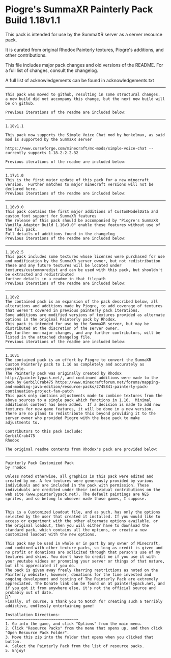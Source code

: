 # Piogre's SummaXR Painterly Pack Build 1.18v1.1

This pack is intended for use by the SummaXR server as a server resource pack.

It is curated from original Rhodox Painterly textures, Piogre's additions, and other contributions.

This file includes major pack changes and old versions of the README.  For a full list of changes, consult the changelog.

A full list of acknowledgements can be found in acknowledgements.txt

---

    This pack was moved to github, resulting in some structural changes.  a new build did not accompany this change, but the next new build will be on github.

    Previous iterations of the readme are included below:

---

    1.18v1.1

    This pack now supports the Simple Voice Chat mod by henkelmax, as said mod is supported by the SummaXR server

    https://www.curseforge.com/minecraft/mc-mods/simple-voice-chat -- currently supports 1.18.2-2.2.32

    Previous iterations of the readme are included below:

---

    1.17v1.0
    This is the first major update of this pack for a new minecraft version.  Further matches to major minecraft versions will not be declared here.
    Previous iterations of the readme are included below:

---

    1.16v3.0
    This pack contains the first major additions of CustomModelData and custom font support for SummaXR features
    The release of this pack should be accompanied by "Piogre's SummaXR Vanilla Adapter Build 1.16v3.0" enable these features without use of the full pack.
    Full details of additions found in the changelog
    Previous iterations of the readme are included below:

---

    1.16v2.5
    This pack includes some textures whose licenses were purchased for use and modification by the SummaXR server owner, but not redistribution
    These and any future textures will be located under textures/customnoredist and can be used with this pack, but shouldn't be extracted and redistributed
    further details in a readme in that filepath
    Previous iterations of the readme are included below:

---

    1.16v2
    The contained pack is an expansion of the pack described below, all alterations and additions made by Piogre, to add coverage of textures that weren't covered in previous painterly pack iterations.
    Some additions are modified versions of textures provided as alternate options in the original Painterly pack by Rhodox.
    This pack is intended for use by the SummaXR server, but may be distributed at the discretion of the server owner.
    Any further non-major changes, and any further contributors, will be listed in the attached changelog file.
    Previous iterations of the readme are included below:

---

    1.16v1
    The contained pack is an effort by Piogre to convert the SummaXR Custom Painterly pack to 1.16 as completely and accurately as possible.
    The Painterly pack was originally created by Rhodox http://painterlypack.net/, and continued additions were made to the pack by GerbilCrab475 https://www.minecraftforum.net/forums/mapping-and-modding-java-edition/resource-packs/2745841-painterly-pack-continuation-project-fan-patch
    This pack only contains adjustments made to combine textures from the above sources to a single pack which functions in 1.16.  Minimal additional content has been added.  If a decision is made to add new textures for new game features, it will be done in a new version.
    There are no plans to redistribute this beyond providing it to the server owner who provided Piogre with the base pack to make adjustments to.

    Contributors to this pack include:
    GerbilCrab475
    Rhodox

    The original readme contents from Rhodox's pack are provided below:

---


    Painterly Pack Customized Pack
    by rhodox

    Unless noted otherwise, all graphics in this pack were edited and created by me. A few textures were generously provided by various individuals and are included in the pack with permission. These individuals are credited under their individual contributions on the web site (www.painterlypack.net). The default paintings are NES sprites, and so belong to whoever made those games, I suppose.


    This is a Customized Loadout file, and as such, has only the options selected by the user that created it installed. If you would like to access or experiment with the other alternate options available, or the original loadout, then you will either have to download the standard pack, which contains all the options, or create a new customized loadout with the new options.

    This pack may be used in whole or in part by any owner of Minecraft, and combined with other texture packs, so long as credit is given and no profit or donations are solicited through that person's use of my textures and skins. You don't have to credit me if you use it with your youtube videos or promoting your server or things of that nature, but it's appreciated if you do.
    The pack is given away freely (barring restrictions as noted on the Painterly website), however, donations for the time invested and ongoing development and testing of The Painterly Pack are extremely appreciated. The Donate link can be found on at painterlypack.net, and if you got it from anywhere else, it's not the official source and probably out of date.
    ਍ഀഀ
    Finally, of course, a thank you to Notch for creating such a terribly addictive, endlessly entertaining game!

    Installation Directions:
    ~~~~~~~~~~~~~~~~~~~~~~~~~~~~~~~~
    1. Go into the game, and click "Options" from the main menu.
    2. Click "Resource Packs" from the menu that opens up, and then click "Open Resource Pack Folder".
    3. Move this zip into the folder that opens when you clicked that button.
    4. Select the Painterly Pack from the list of resource packs.
    5. Enjoy!